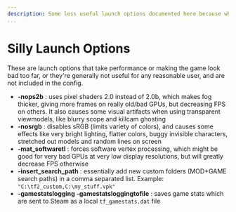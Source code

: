 ```yaml
---
description: Some less useful launch options documented here because why not?
...
```


# Silly Launch Options

These are launch options that take performance or making the game look bad too far, or they're generally not useful for any reasonable user, and are not included in the config.

* **-nops2b** : uses pixel shaders 2.0 instead of 2.0b, which makes fog thicker, giving more frames on really old/bad GPUs, but decreasing FPS on others. It also causes some visual artifacts when using transparent viewmodels, like blurry scope and killcam ghosting
* **-nosrgb** : disables sRGB (limits variety of colors), and causes some effects like very bright lighting, flatter colors, buggy invisible characters, stretched out models and random lines on screen
* **-mat_softwaretl** : forces software vertex processing, which might be good for very bad GPUs at very low display resolutions, but will greatly decrease FPS otherwise
* **-insert_search_path** : essentially add new custom folders (MOD+GAME search paths) in a comma separated list. Example: `"C:\tf2_custom,C:\my_stuff.vpk"`
* **-gamestatslogging -gamestatsloggingtofile** : saves game stats which are sent to Steam as a local `tf_gamestats.dat` file
